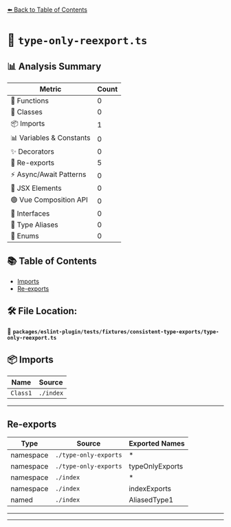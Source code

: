 [⬅️ Back to Table of Contents](../../../../../index.md)

# 📄 `type-only-reexport.ts`

## 📊 Analysis Summary

| Metric | Count |
|--------|-------|
| 🔧 Functions | 0 |
| 🧱 Classes | 0 |
| 📦 Imports | 1 |
| 📊 Variables & Constants | 0 |
| ✨ Decorators | 0 |
| 🔄 Re-exports | 5 |
| ⚡ Async/Await Patterns | 0 |
| 💠 JSX Elements | 0 |
| 🟢 Vue Composition API | 0 |
| 📐 Interfaces | 0 |
| 📑 Type Aliases | 0 |
| 🎯 Enums | 0 |

## 📚 Table of Contents

- [Imports](#imports)
- [Re-exports](#re-exports)

## 🛠️ File Location:
📂 **`packages/eslint-plugin/tests/fixtures/consistent-type-exports/type-only-reexport.ts`**

## 📦 Imports

| Name | Source |
|------|--------|
| `Class1` | `./index` |


---

## Re-exports

| Type | Source | Exported Names |
|------|--------|----------------|
| namespace | `./type-only-exports` | * |
| namespace | `./type-only-exports` | typeOnlyExports |
| namespace | `./index` | * |
| namespace | `./index` | indexExports |
| named | `./index` | AliasedType1 |


---


---